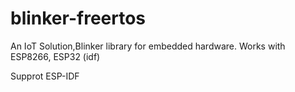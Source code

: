 # blinker-freertos
An IoT Solution,Blinker library for embedded hardware. Works with ESP8266, ESP32 (idf)  

Supprot ESP-IDF
